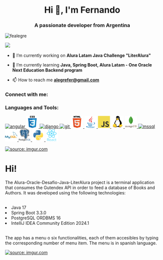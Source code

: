 <h1 align="center">Hi 👋, I'm Fernando</h1>
<h3 align="center">A passionate developer from Argentina</h3>

<p align="left"> <img src="https://komarev.com/ghpvc/?username=fealegre&label=Profile%20views&color=0e75b6&style=flat" alt="fealegre" /> </p>
<p align="left"><img src="https://img.shields.io/badge/STATUS-EN%20DESAROLLO-green"></p>

- 🔭 I’m currently working on **Alura Latam Java Challenge "LiterAlura"**

- 🌱 I’m currently learning **Java, Spring Boot, Alura Latam - One Oracle Next Education Backend program**

- 📫 How to reach me **alegrefer@gmail.com**

<h3 align="left">Connect with me:</h3>
<p align="left">
</p>

<h3 align="left">Languages and Tools:</h3>
<p align="left"> <a href="https://angular.io" target="_blank" rel="noreferrer"> <img src="https://angular.io/assets/images/logos/angular/angular.svg" alt="angular" width="40" height="40"/> </a> <a href="https://www.w3schools.com/css/" target="_blank" rel="noreferrer"> <img src="https://raw.githubusercontent.com/devicons/devicon/master/icons/css3/css3-original-wordmark.svg" alt="css3" width="40" height="40"/> </a> <a href="https://www.djangoproject.com/" target="_blank" rel="noreferrer"> <img src="https://cdn.worldvectorlogo.com/logos/django.svg" alt="django" width="40" height="40"/> </a> <a href="https://git-scm.com/" target="_blank" rel="noreferrer"> <img src="https://www.vectorlogo.zone/logos/git-scm/git-scm-icon.svg" alt="git" width="40" height="40"/> </a> <a href="https://www.w3.org/html/" target="_blank" rel="noreferrer"> <img src="https://raw.githubusercontent.com/devicons/devicon/master/icons/html5/html5-original-wordmark.svg" alt="html5" width="40" height="40"/> </a> <a href="https://www.java.com" target="_blank" rel="noreferrer"> <img src="https://raw.githubusercontent.com/devicons/devicon/master/icons/java/java-original.svg" alt="java" width="40" height="40"/> </a> <a href="https://developer.mozilla.org/en-US/docs/Web/JavaScript" target="_blank" rel="noreferrer"> <img src="https://raw.githubusercontent.com/devicons/devicon/master/icons/javascript/javascript-original.svg" alt="javascript" width="40" height="40"/> </a> <a href="https://www.linux.org/" target="_blank" rel="noreferrer"> <img src="https://raw.githubusercontent.com/devicons/devicon/master/icons/linux/linux-original.svg" alt="linux" width="40" height="40"/> </a> <a href="https://www.mongodb.com/" target="_blank" rel="noreferrer"> <img src="https://raw.githubusercontent.com/devicons/devicon/master/icons/mongodb/mongodb-original-wordmark.svg" alt="mongodb" width="40" height="40"/> </a> <a href="https://www.microsoft.com/en-us/sql-server" target="_blank" rel="noreferrer"> <img src="https://www.svgrepo.com/show/303229/microsoft-sql-server-logo.svg" alt="mssql" width="40" height="40"/> </a> <a href="https://www.mysql.com/" target="_blank" rel="noreferrer"> <img src="https://raw.githubusercontent.com/devicons/devicon/master/icons/mysql/mysql-original-wordmark.svg" alt="mysql" width="40" height="40"/> </a> <a href="https://www.postgresql.org" target="_blank" rel="noreferrer"> <img src="https://raw.githubusercontent.com/devicons/devicon/master/icons/postgresql/postgresql-original-wordmark.svg" alt="postgresql" width="40" height="40"/> </a> <a href="https://www.python.org" target="_blank" rel="noreferrer"> <img src="https://raw.githubusercontent.com/devicons/devicon/master/icons/python/python-original.svg" alt="python" width="40" height="40"/> </a> <a href="https://reactjs.org/" target="_blank" rel="noreferrer"> <img src="https://raw.githubusercontent.com/devicons/devicon/master/icons/react/react-original-wordmark.svg" alt="react" width="40" height="40"/> </a> </p>

<a href="https://imgur.com/iNwh9mX"><img src="https://i.imgur.com/iNwh9mX.png" title="source: imgur.com" /></a>

<h1>Hi!</h1>
<p>The Alura-Oracle-Desafio-Java-LiterAlura project is a terminal application that consumes the Gutendex API in order to feed a database of Books and Authors. 
It was developed using the following technologies:</p>
<br/>
  <li>Java 17</li>
  <li>Spring Boot 3.3.0</li>
  <li>PostgreSQL ORDBMS 16</li>
  <li>IntelliJ IDEA Community Edition 2024.1</li>
  <br/>
<p>The app has a menu o six functionalities, each of them accesibles by typing the corresponding number of menu item. The menu is in spanish language.</p>
<a href="https://imgur.com/0409RTz"><img src="https://i.imgur.com/0409RTz.png" title="source: imgur.com" /></a>




